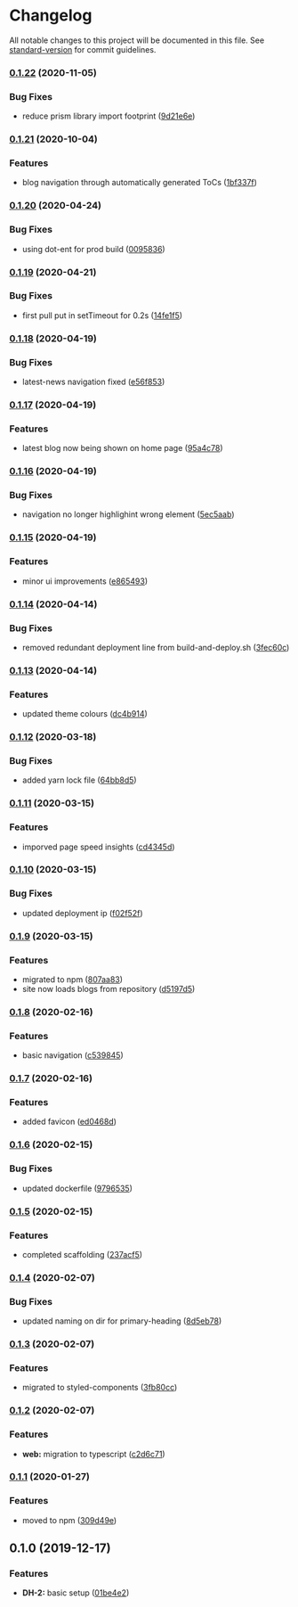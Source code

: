 # Changelog

All notable changes to this project will be documented in this file. See [standard-version](https://github.com/conventional-changelog/standard-version) for commit guidelines.

### [0.1.22](https://github.com/polaroidkidd/dle.dev/compare/v0.1.21...v0.1.22) (2020-11-05)


### Bug Fixes

* reduce prism library import footprint ([9d21e6e](https://github.com/polaroidkidd/dle.dev/commit/9d21e6eaa6bc36930cbf5e8c5e38fc7b9a832b26))

### [0.1.21](https://github.com/polaroidkidd/dle.dev/compare/v0.1.20...v0.1.21) (2020-10-04)


### Features

* blog navigation through automatically generated ToCs ([1bf337f](https://github.com/polaroidkidd/dle.dev/commit/1bf337fbf9fa52e9e39c09c73c091784cbb66c0f))

### [0.1.20](https://github.com/polaroidkidd/dle.dev/compare/v0.1.19...v0.1.20) (2020-04-24)


### Bug Fixes

* using dot-ent for prod build ([0095836](https://github.com/polaroidkidd/dle.dev/commit/009583679c9661c8570ae25c9499de0e73ac0da9))

### [0.1.19](https://github.com/polaroidkidd/dle.dev/compare/v0.1.18...v0.1.19) (2020-04-21)


### Bug Fixes

* first pull put in setTimeout for 0.2s ([14fe1f5](https://github.com/polaroidkidd/dle.dev/commit/14fe1f55c74aed7480a2023d79089bbb547a7be0))

### [0.1.18](https://github.com/polaroidkidd/dle.dev/compare/v0.1.17...v0.1.18) (2020-04-19)


### Bug Fixes

* latest-news navigation fixed ([e56f853](https://github.com/polaroidkidd/dle.dev/commit/e56f853e515d561dc0ba2588077058965a96e861))

### [0.1.17](https://github.com/polaroidkidd/dle.dev/compare/v0.1.16...v0.1.17) (2020-04-19)


### Features

* latest blog now being shown on home page ([95a4c78](https://github.com/polaroidkidd/dle.dev/commit/95a4c78b9e39ec016035081934cfdeed9b3b7709))

### [0.1.16](https://github.com/polaroidkidd/dle.dev/compare/v0.1.15...v0.1.16) (2020-04-19)


### Bug Fixes

* navigation no longer highlighint wrong element ([5ec5aab](https://github.com/polaroidkidd/dle.dev/commit/5ec5aab6ea09263d694b722409df78eb85006a7e))

### [0.1.15](https://github.com/polaroidkidd/dle.dev/compare/v0.1.14...v0.1.15) (2020-04-19)


### Features

* minor ui improvements ([e865493](https://github.com/polaroidkidd/dle.dev/commit/e8654935abef270310e12f4df321e7b28c64d6ad))

### [0.1.14](https://github.com/polaroidkidd/dle.dev/compare/v0.1.13...v0.1.14) (2020-04-14)


### Bug Fixes

* removed redundant deployment line from build-and-deploy.sh ([3fec60c](https://github.com/polaroidkidd/dle.dev/commit/3fec60c9749e669842388b3fffa1de418f29ffca))

### [0.1.13](https://github.com/polaroidkidd/dle.dev/compare/v0.1.12...v0.1.13) (2020-04-14)


### Features

* updated theme colours ([dc4b914](https://github.com/polaroidkidd/dle.dev/commit/dc4b9142c04e3ca145650f1a3714366dedf1b448))

### [0.1.12](https://github.com/polaroidkidd/dle.dev/compare/v0.1.11...v0.1.12) (2020-03-18)


### Bug Fixes

* added yarn lock file ([64bb8d5](https://github.com/polaroidkidd/dle.dev/commit/64bb8d5fd7a7dc66beabd1ba154eadcc82193020))

### [0.1.11](https://github.com/polaroidkidd/dle.dev/compare/v0.1.10...v0.1.11) (2020-03-15)


### Features

* imporved page speed insights ([cd4345d](https://github.com/polaroidkidd/dle.dev/commit/cd4345d0de5fbb87541f463a3870de2c34cc5b33))

### [0.1.10](https://github.com/polaroidkidd/dle.dev/compare/v0.1.9...v0.1.10) (2020-03-15)


### Bug Fixes

* updated deployment ip ([f02f52f](https://github.com/polaroidkidd/dle.dev/commit/f02f52f56852d7991de9a0ab738da8c854235b68))

### [0.1.9](https://github.com/polaroidkidd/dle.dev/compare/v0.1.8...v0.1.9) (2020-03-15)


### Features

* migrated to npm ([807aa83](https://github.com/polaroidkidd/dle.dev/commit/807aa83d2fd54bd28584157eaa4773e99ee79e23))
* site now loads blogs from repository ([d5197d5](https://github.com/polaroidkidd/dle.dev/commit/d5197d57d9e97c2511d859eff04029a28c84a92e))

### [0.1.8](https://github.com/polaroidkidd/dle.dev/compare/v0.1.7...v0.1.8) (2020-02-16)


### Features

* basic navigation ([c539845](https://github.com/polaroidkidd/dle.dev/commit/c5398451eafc8f6dbd42ceca5887e33e431f53e9))

### [0.1.7](https://github.com/polaroidkidd/dle.dev/compare/v0.1.6...v0.1.7) (2020-02-16)


### Features

* added favicon ([ed0468d](https://github.com/polaroidkidd/dle.dev/commit/ed0468d5ce0c34b46f59011b05489c9d87107304))

### [0.1.6](https://github.com/polaroidkidd/dle.dev/compare/v0.1.5...v0.1.6) (2020-02-15)


### Bug Fixes

* updated dockerfile ([9796535](https://github.com/polaroidkidd/dle.dev/commit/979653501b4205ddb0d9e5f19c14f62f32ca18b6))

### [0.1.5](https://github.com/polaroidkidd/dle.dev/compare/v0.1.4...v0.1.5) (2020-02-15)


### Features

* completed scaffolding ([237acf5](https://github.com/polaroidkidd/dle.dev/commit/237acf5e1bf9135c03844086616fadd853eee9d0))

### [0.1.4](https://github.com/polaroidkidd/dle.dev/compare/v0.1.3...v0.1.4) (2020-02-07)


### Bug Fixes

* updated naming on dir for primary-heading ([8d5eb78](https://github.com/polaroidkidd/dle.dev/commit/8d5eb78984016d2aadec775a82e02b79e8b5acfd))

### [0.1.3](https://github.com/polaroidkidd/dle.dev/compare/v0.1.2...v0.1.3) (2020-02-07)


### Features

* migrated to styled-components ([3fb80cc](https://github.com/polaroidkidd/dle.dev/commit/3fb80cc14a31c71dab00ce07214dca74b3f529c5))

### [0.1.2](https://github.com/polaroidkidd/dle.dev/compare/v0.1.1...v0.1.2) (2020-02-07)


### Features

* **web:** migration to typescript ([c2d6c71](https://github.com/polaroidkidd/dle.dev/commit/c2d6c71c33de0381334c370d96f004f7180659a4))

### [0.1.1](https://github.com/polaroidkidd/dle.dev/compare/v0.1.0...v0.1.1) (2020-01-27)


### Features

* moved to npm ([309d49e](https://github.com/polaroidkidd/dle.dev/commit/309d49ed045837ae47ce1ce35531243e4207adc3))

## 0.1.0 (2019-12-17)


### Features

* **DH-2:** basic setup ([01be4e2](https://github.com/polaroidkidd/dle.dev/commit/01be4e2f40dd3fb2b4fe79ba86c8c099c3f861ba))
